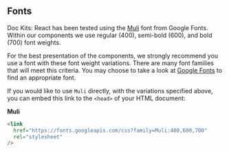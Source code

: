 ## Fonts

Doc Kits: React has been tested using the [Muli](<[https://fonts.google.com/specimen/Source+Sans+Pro](https://fonts.google.com/specimen/Muli)>) font from Google Fonts. Within our components we use regular (400), semi-bold (600), and bold (700) font weights.

For the best presentation of the components, we strongly recommend you use a font with these font weight variations. There are many font families that will meet this criteria. You may choose to take a look at [Google Fonts](https://fonts.google.com) to find an appropriate font.

If you would like to use `Muli` directly, with the variations specified above, you can embed this link to the `<head>` of your HTML document:

**Muli**

```html
<link
  href="https://fonts.googleapis.com/css?family=Muli:400,600,700"
  rel="stylesheet"
/>
```
